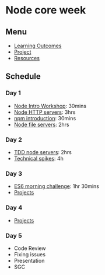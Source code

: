 # Node core week

## Menu

- [Learning Outcomes](./learning-outcomes.md)
- [Project](./project.md)
- [Resources](./resources)

## Schedule

### Day 1

- [Node Intro Workshop](https://github.com/oliverjam/node-introduction): 30mins
- [Node HTTP servers](https://github.com/oliverjam/node-http-server): 3hrs
- [npm introduction](https://github.com/foundersandcoders/npm-introduction): 30mins
- [Node file servers](https://github.com/oliverjam/node-file-server): 2hrs

### Day 2

- [TDD node servers](https://github.com/foundersandcoders/ws-tdd-node-server): 2hrs
- [Technical spikes](./spikes.md): 4h

### Day 3

- [ES6 morning challenge](./morning-challenge-day-2.md): 1hr 30mins
- [Projects](./project.md)

### Day 4
- [Projects](./project.md)

### Day 5

- Code Review
- Fixing issues
- Presentation
- SGC

